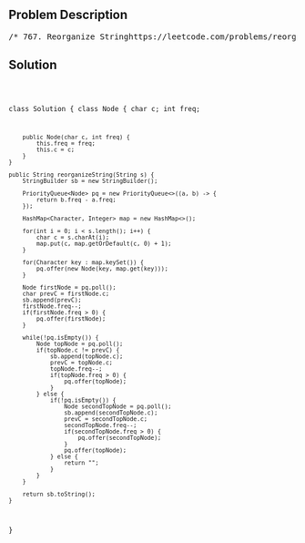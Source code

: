 <!--
<style>
  body { font-family: Arial, sans-serif; }
  .container { max-width: 700px; margin: 0 auto; padding: 10px; }
  .comment-block { background-color: #f9f9f9; padding: 10px; border-left: 5px solid #ccc; overflow-wrap: break-word; white-space: pre-wrap; }
  .code-block { background-color: #f4f4f4; padding: 10px; border: 1px solid #ddd; overflow-wrap: break-word; white-space: pre-wrap; }
</style>
-->

<div class='container'>
<h2>Problem Description</h2>
<div class='comment-block'>
<pre>
/* 767. Reorganize Stringhttps://leetcode.com/problems/reorganize-string/description/Given a string s, rearrange the characters of s so that any two adjacentcharacters are not the same.Return any possible rearrangement of s or return "" if not possible.Example 1:Input: s = "aab"Output: "aba"Example 2:Input: s = "aaab"Output: ""Constraints:1 <= s.length <= 500s consists of lowercase English letters.*/</pre>
</div>

<h2>Solution</h2>
<div class='code-block'>
<pre><code class='language-java'>

class Solution {
    class Node {
        char c;
        int freq;

        public Node(char c, int freq) {
            this.freq = freq;
            this.c = c;
        }
    }

    public String reorganizeString(String s) {
        StringBuilder sb = new StringBuilder();

        PriorityQueue<Node> pq = new PriorityQueue<>((a, b) -> {
            return b.freq - a.freq;
        });

        HashMap<Character, Integer> map = new HashMap<>();

        for(int i = 0; i < s.length(); i++) {
            char c = s.charAt(i);
            map.put(c, map.getOrDefault(c, 0) + 1);
        }

        for(Character key : map.keySet()) {
            pq.offer(new Node(key, map.get(key)));
        }

        Node firstNode = pq.poll();
        char prevC = firstNode.c;
        sb.append(prevC);
        firstNode.freq--;
        if(firstNode.freq > 0) {
            pq.offer(firstNode);
        }

        while(!pq.isEmpty()) {
            Node topNode = pq.poll();
            if(topNode.c != prevC) {
                sb.append(topNode.c);
                prevC = topNode.c;
                topNode.freq--;
                if(topNode.freq > 0) {
                    pq.offer(topNode);
                }
            } else {
                if(!pq.isEmpty()) {
                    Node secondTopNode = pq.poll();
                    sb.append(secondTopNode.c);
                    prevC = secondTopNode.c;
                    secondTopNode.freq--;
                    if(secondTopNode.freq > 0) {
                        pq.offer(secondTopNode);
                    }
                    pq.offer(topNode);
                } else {
                    return "";
                }
            }
        }

        return sb.toString();
    }
}</code></pre>
</div>
</div>
